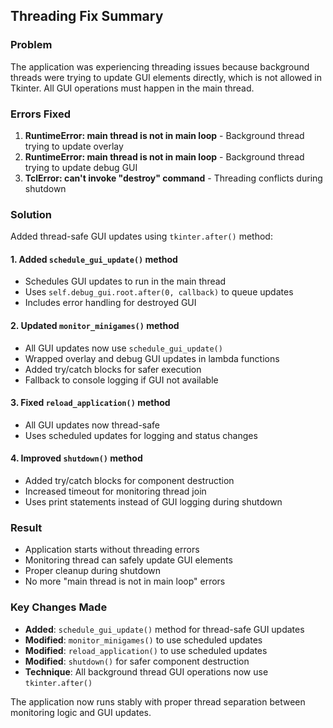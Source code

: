 ## Threading Fix Summary

### Problem

The application was experiencing threading issues because background threads were trying to update GUI elements directly, which is not allowed in Tkinter. All GUI operations must happen in the main thread.

### Errors Fixed

1. **RuntimeError: main thread is not in main loop** - Background thread trying to update overlay
2. **RuntimeError: main thread is not in main loop** - Background thread trying to update debug GUI
3. **TclError: can't invoke "destroy" command** - Threading conflicts during shutdown

### Solution

Added thread-safe GUI updates using `tkinter.after()` method:

#### 1. Added `schedule_gui_update()` method

- Schedules GUI updates to run in the main thread
- Uses `self.debug_gui.root.after(0, callback)` to queue updates
- Includes error handling for destroyed GUI

#### 2. Updated `monitor_minigames()` method

- All GUI updates now use `schedule_gui_update()`
- Wrapped overlay and debug GUI updates in lambda functions
- Added try/catch blocks for safer execution
- Fallback to console logging if GUI not available

#### 3. Fixed `reload_application()` method

- All GUI updates now thread-safe
- Uses scheduled updates for logging and status changes

#### 4. Improved `shutdown()` method

- Added try/catch blocks for component destruction
- Increased timeout for monitoring thread join
- Uses print statements instead of GUI logging during shutdown

### Result

- Application starts without threading errors
- Monitoring thread can safely update GUI elements
- Proper cleanup during shutdown
- No more "main thread is not in main loop" errors

### Key Changes Made

- **Added**: `schedule_gui_update()` method for thread-safe GUI updates
- **Modified**: `monitor_minigames()` to use scheduled updates
- **Modified**: `reload_application()` to use scheduled updates
- **Modified**: `shutdown()` for safer component destruction
- **Technique**: All background thread GUI operations now use `tkinter.after()`

The application now runs stably with proper thread separation between monitoring logic and GUI updates.
